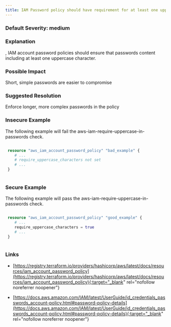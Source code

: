 ```yaml
---
title: IAM Password policy should have requirement for at least one uppercase character.
---
```


### Default Severity: <span class="severity medium">medium</span>

### Explanation

,
IAM account password policies should ensure that passwords content including at least one uppercase character.

### Possible Impact
Short, simple passwords are easier to compromise

### Suggested Resolution
Enforce longer, more complex passwords in the policy


### Insecure Example

The following example will fail the aws-iam-require-uppercase-in-passwords check.
```terraform

 resource "aws_iam_account_password_policy" "bad_example" {
 	# ...
 	# require_uppercase_characters not set
 	# ...
 }
 
```



### Secure Example

The following example will pass the aws-iam-require-uppercase-in-passwords check.
```terraform

 resource "aws_iam_account_password_policy" "good_example" {
 	# ...
 	require_uppercase_characters = true
 	# ...
 }
 
```



### Links


- [https://registry.terraform.io/providers/hashicorp/aws/latest/docs/resources/iam_account_password_policy](https://registry.terraform.io/providers/hashicorp/aws/latest/docs/resources/iam_account_password_policy){:target="_blank" rel="nofollow noreferrer noopener"}

- [https://docs.aws.amazon.com/IAM/latest/UserGuide/id_credentials_passwords_account-policy.html#password-policy-details](https://docs.aws.amazon.com/IAM/latest/UserGuide/id_credentials_passwords_account-policy.html#password-policy-details){:target="_blank" rel="nofollow noreferrer noopener"}



